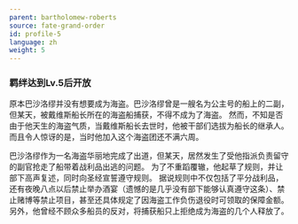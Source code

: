 ```yaml
---
parent: bartholomew-roberts
source: fate-grand-order
id: profile-5
language: zh
weight: 5
---
```


### 羁绊达到Lv.5后开放

原本巴沙洛缪并没有想要成为海盗。巴沙洛缪曾是一艘名为公主号的船上的二副，但某天，被戴维斯船长所在的海盗船捕获，不得不成为了海盗。
然而，不知是否由于他天生的海盗气质，当戴维斯船长去世时，他被干部们选拔为船长的继承人。而且令人惊讶的是，当时他加入这个海盗团还不满六周。

巴沙洛缪作为一名海盗华丽地完成了出道，但某天，居然发生了受他指派负责留守的副官抢走了船带着战利品出逃的问题。
为了不重蹈覆辙，他起草了规则，并让部下高声复述，同时向圣经宣誓遵守规则。
据说规则中不仅包括了平分战利品，还有夜晚八点以后禁止举办酒宴（遗憾的是几乎没有部下能够认真遵守这条）、禁止赌博等禁止项目，甚至还具体规定了因海盗工作负伤退役时可领取的保障金额。
另外，他曾经不顾众多船员的反对，将捕获船只上拒绝成为海盗的几个人释放了。
